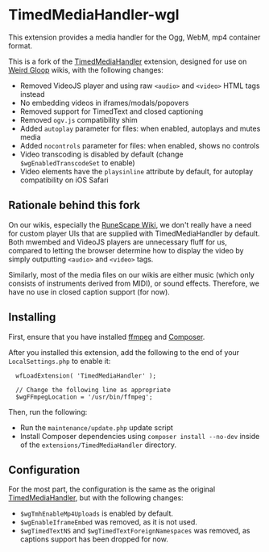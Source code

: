 # TimedMediaHandler-wgl
This extension provides a media handler for the Ogg, WebM, mp4 container format.

This is a fork of the [TimedMediaHandler](https://www.mediawiki.org/wiki/Extension:TimedMediaHandler) extension, designed for use on [Weird Gloop](https://weirdgloop.org) wikis, with the following changes:

* Removed VideoJS player and using raw `<audio>` and `<video>` HTML tags instead
* No embedding videos in iframes/modals/popovers
* Removed support for TimedText and closed captioning
* Removed `ogv.js` compatibility shim
* Added `autoplay` parameter for files: when enabled, autoplays and mutes media
* Added `nocontrols` parameter for files: when enabled, shows no controls
* Video transcoding is disabled by default (change `$wgEnabledTranscodeSet` to enable)
* Video elements have the `playsinline` attribute by default, for autoplay compatibility on iOS Safari

## Rationale behind this fork

On our wikis, especially the [RuneScape Wiki](https://runescape.wiki), we don't really have a need for custom player UIs that are
supplied with TimedMediaHandler by default. Both mwembed and VideoJS players are unnecessary fluff for us, compared to
letting the browser determine how to display the video by simply outputting `<audio>` and `<video>` tags.

Similarly, most of the media files on our wikis are either music (which only consists of instruments derived from MIDI),
or sound effects. Therefore, we have no use in closed caption support (for now).

## Installing
First, ensure that you have installed [ffmpeg](https://ffmpeg.org) and [Composer](https://www.mediawiki.org/wiki/Composer).

After you installed this extension, add the following to the end of your
`LocalSettings.php` to enable it:

```
  wfLoadExtension( 'TimedMediaHandler' );
  
  // Change the following line as appropriate
  $wgFFmpegLocation = '/usr/bin/ffmpeg';
```

Then, run the following:

* Run the `maintenance/update.php` update script
* Install Composer dependencies using `composer install --no-dev` inside of the `extensions/TimedMediaHandler` directory.

## Configuration
For the most part, the configuration is the same as the original [TimedMediaHandler](https://www.mediawiki.org/wiki/Extension:TimedMediaHandler#Configuration), but with the following changes:

* `$wgTmhEnableMp4Uploads` is enabled by default.
* `$wgEnableIframeEmbed` was removed, as it is not used.
* `$wgTimedTextNS` and `$wgTimedTextForeignNamespaces` was removed, as captions support has been dropped for now.